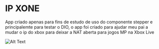 # IP XONE
App criado apenas para fins de estudo de uso do componente stepper e principalemte para testar o DIO, o app foi criado para ajudar meu pai a mudar o ip do xbox para deixar a NAT aberta para jogos MP na Xbox Live

![Alt Text](https://media.giphy.com/media/LSKkFUicshRzV9Du7Y/giphy.gif)